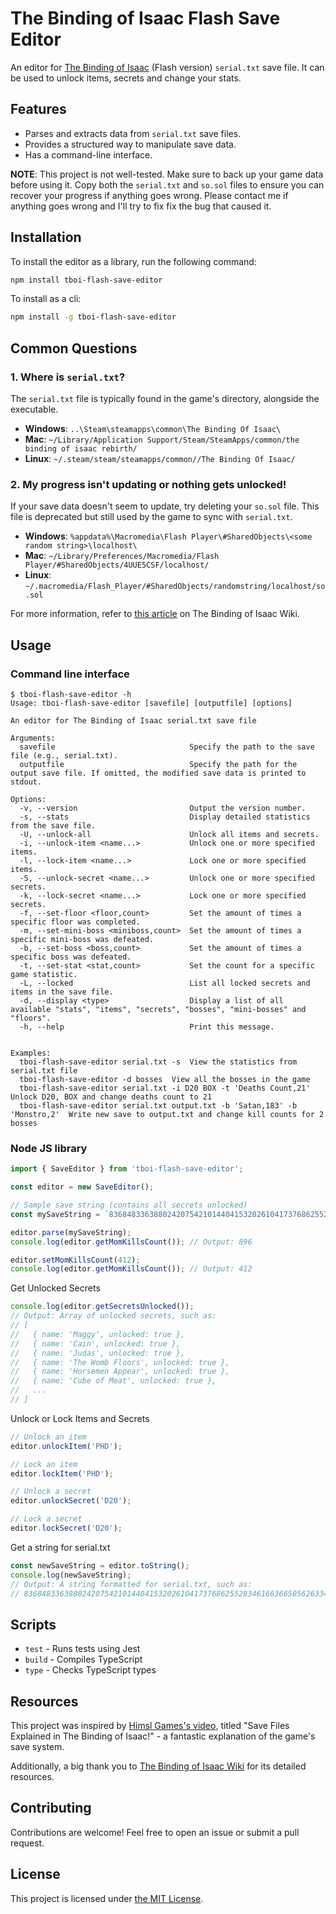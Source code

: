 # The Binding of Isaac Flash Save Editor

An editor for [The Binding of Isaac](https://store.steampowered.com/app/113200/The_Binding_of_Isaac/) (Flash version) `serial.txt` save file. It can be used to unlock items, secrets and change your stats.

## Features

- Parses and extracts data from `serial.txt` save files.
- Provides a structured way to manipulate save data.
- Has a command-line interface.

**NOTE**: This project is not well-tested. Make sure to back up your game data before using it. Copy both the `serial.txt` and `so.sol` files to ensure you can recover your progress if anything goes wrong. Please contact me if anything goes wrong and I'll try to fix fix the bug that caused it.

## Installation

To install the editor as a library, run the following command:


```sh
npm install tboi-flash-save-editor
```

To install as a cli:


```sh
npm install -g tboi-flash-save-editor
```

## Common Questions

### 1. Where is `serial.txt`?

The `serial.txt` file is typically found in the game's directory, alongside the executable.

- **Windows**: `..\Steam\steamapps\common\The Binding Of Isaac\`
- **Mac**: `~/Library/Application Support/Steam/SteamApps/common/the binding of isaac rebirth/`
- **Linux**: `~/.steam/steam/steamapps/common//The Binding Of Isaac/`

### 2. My progress isn't updating or nothing gets unlocked!

If your save data doesn't seem to update, try deleting your `so.sol` file. This file is deprecated but still used by the game to sync with `serial.txt`.

- **Windows**: `%appdata%\Macromedia\Flash Player\#SharedObjects\<some random string>\localhost\`
- **Mac**: `~/Library/Preferences/Macromedia/Flash Player/#SharedObjects/4UUE5CSF/localhost/`
- **Linux**: `~/.macromedia/Flash_Player/#SharedObjects/randomstring/localhost/so.sol`

For more information, refer to [this article](https://bindingofisaac.fandom.com/wiki/Save_Data#How_serial.txt_works) on The Binding of Isaac Wiki.


## Usage

### Command line interface

```
$ tboi-flash-save-editor -h
Usage: tboi-flash-save-editor [savefile] [outputfile] [options]

An editor for The Binding of Isaac serial.txt save file

Arguments:
  savefile                              Specify the path to the save file (e.g., serial.txt).
  outputfile                            Specify the path for the output save file. If omitted, the modified save data is printed to stdout.

Options:
  -v, --version                         Output the version number.
  -s, --stats                           Display detailed statistics from the save file.
  -U, --unlock-all                      Unlock all items and secrets.
  -i, --unlock-item <name...>           Unlock one or more specified items.
  -l, --lock-item <name...>             Lock one or more specified items.
  -S, --unlock-secret <name...>         Unlock one or more specified secrets.
  -k, --lock-secret <name...>           Lock one or more specified secrets.
  -f, --set-floor <floor,count>         Set the amount of times a specific floor was completed.
  -m, --set-mini-boss <miniboss,count>  Set the amount of times a specific mini-boss was defeated.
  -b, --set-boss <boss,count>           Set the amount of times a specific boss was defeated.
  -t, --set-stat <stat,count>           Set the count for a specific game statistic.
  -L, --locked                          List all locked secrets and items in the save file.
  -d, --display <type>                  Display a list of all available "stats", "items", "secrets", "bosses", "mini-bosses" and "floors".
  -h, --help                            Print this message.


Examples:
  tboi-flash-save-editor serial.txt -s  View the statistics from serial.txt file
  tboi-flash-save-editor -d bosses  View all the bosses in the game
  tboi-flash-save-editor serial.txt -i D20 BOX -t 'Deaths Count,21'  Unlock D20, BOX and change deaths count to 21
  tboi-flash-save-editor serial.txt output.txt -b 'Satan,183' -b 'Monstro,2'  Write new save to output.txt and change kill counts for 2 bosses
```

### Node JS library

```js
import { SaveEditor } from 'tboi-flash-save-editor';

const editor = new SaveEditor();

// Sample save string (contains all secrets unlocked)
const mySaveString = `8368483363880242075421014404153202610417376862552834616636650562633468860349756683014106572909430714310164031636616134270769613568846142376481024374558202460516230842051539696356153569643326066369346703378686313982078436348378013336847702214336760522433686332640368683366830848736388004803532807400313380760021433666032240368683264836848336388084873538807450313280740021138676052143366603224036868326,0,0,0,896,14890,8734,105,565,13954,301,50242,0'1'1'1'1'1'1'1'1'1'1'1'1'1'1'1'1'1'1'1'1'1'1'1'1'1'1'1'1'1'1'1'1'1'1'1'1'1'1'1'1'1'1'1'1'1'1'1'1'1'1'1'1'1'1'1'1'1'1'1'1'1'1'1'1'1'1'1'1'1'1'1'1'1'1'1'1'1'1'1'1'1'1'1'1'1'1'1'1'1'1'1'1'1'1'1'1'1'1'1'1'1'1'1'1'1'1'1'1'1'1'1'1'1'1'1'1'1'1'1'1'1'1'1'1'1'1'1'1'1'1'1'1'1'1'1'1'1'1'1'1'1'1'1'1'1'1'1'1'1'1'1'1'1'1'1'1'1'1'1'1'1'1'1'1'1'1'1'1'1'1'1'1'1'1'1'1'1'1'1'1'1'1'1'1'1'1'1'1'1'1'1'1'1'1'1'1'1'1,0'1'1'1'1'1'1'1'1'1'1'1'1'1'1'1'1'1'1'1'1'1'1'1'1'1'1'1'1'1'1'1'1'1'1'1'1'1'1'1'1'1'1,0'513'693'426'551'375'455'341'410'302'0'0,1'1'1'1'1'1'1'0'0'0,1394,274`

editor.parse(mySaveString);
console.log(editor.getMomKillsCount()); // Output: 896

editor.setMomKillsCount(412);
console.log(editor.getMomKillsCount()); // Output: 412
```

Get Unlocked Secrets

```js
console.log(editor.getSecretsUnlocked());
// Output: Array of unlocked secrets, such as:
// [
//   { name: 'Maggy', unlocked: true },
//   { name: 'Cain', unlocked: true },
//   { name: 'Judas', unlocked: true },
//   { name: 'The Womb Floors', unlocked: true },
//   { name: 'Horsemen Appear', unlocked: true },
//   { name: 'Cube of Meat', unlocked: true },
//   ...
// ]
```

Unlock or Lock Items and Secrets

```js
// Unlock an item
editor.unlockItem('PHD');

// Lock an item
editor.lockItem('PHD');

// Unlock a secret
editor.unlockSecret('D20');

// Lock a secret
editor.lockSecret('D20');
```

Get a string for serial.txt 

```js
const newSaveString = editor.toString();
console.log(newSaveString);
// Output: A string formatted for serial.txt, such as:
// 8368483363880242075421014404153202610417376862552834616636650562633468860349756683014106572909430714310164031636616134270769613568846142376481024374558202460516230842051539696356153569643326066369346703378686313982078436348378013336847702214336760522433686332640368683366830848736388004803532807400313380760021433666032240368683264836848336388084873538807450313280740021138676052143366603224036868326,0,0,0,896,14890,8734,105,565,13954,301,50242,0'1'1'...
```

## Scripts

- `test` - Runs tests using Jest
- `build` - Compiles TypeScript
- `type` - Checks TypeScript types

## Resources

This project was inspired by [Himsl Games's video](https://www.youtube.com/watch?v=0aMURcjvbEI), titled "Save Files Explained in The Binding of Isaac!" - a fantastic explanation of the game's save system.


Additionally, a big thank you to [The Binding of Isaac Wiki](https://bindingofisaac.fandom.com/) for its detailed resources.

## Contributing

Contributions are welcome! Feel free to open an issue or submit a pull request.

## License

This project is licensed under [the MIT License](LICENSE).
